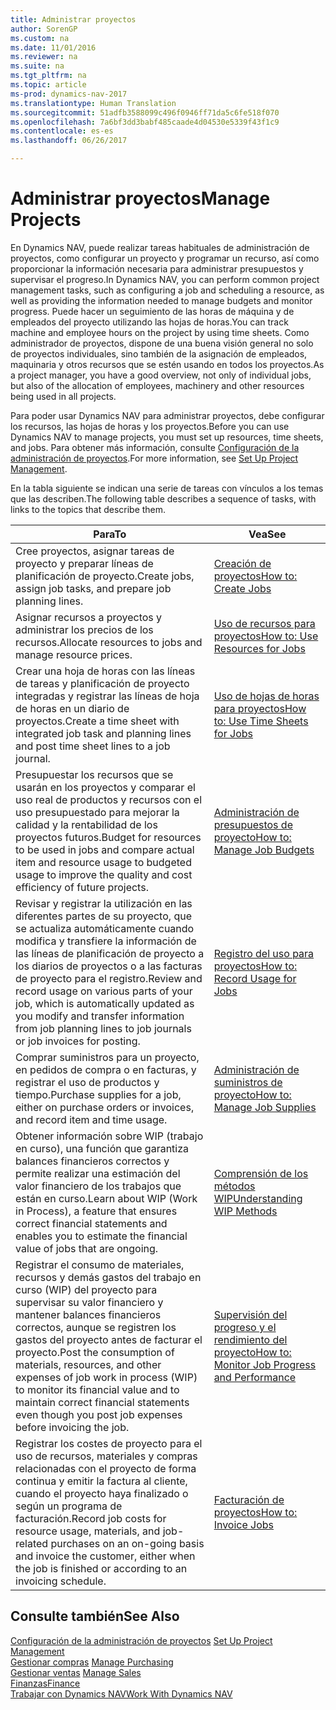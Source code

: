 ```yaml
---
title: Administrar proyectos
author: SorenGP
ms.custom: na
ms.date: 11/01/2016
ms.reviewer: na
ms.suite: na
ms.tgt_pltfrm: na
ms.topic: article
ms-prod: dynamics-nav-2017
ms.translationtype: Human Translation
ms.sourcegitcommit: 51adfb3588099c496f0946ff71da5c6fe518f070
ms.openlocfilehash: 7a6bf3dd3babf485caade4d04530e5339f43f1c9
ms.contentlocale: es-es
ms.lasthandoff: 06/26/2017

---
```


# <a name="manage-projects"></a><span data-ttu-id="88a57-102">Administrar proyectos</span><span class="sxs-lookup"><span data-stu-id="88a57-102">Manage Projects</span></span>
<span data-ttu-id="88a57-103">En Dynamics NAV, puede realizar tareas habituales de administración de proyectos, como configurar un proyecto y programar un recurso, así como proporcionar la información necesaria para administrar presupuestos y supervisar el progreso.</span><span class="sxs-lookup"><span data-stu-id="88a57-103">In Dynamics NAV, you can perform common project management tasks, such as configuring a job and scheduling a resource, as well as providing the information needed to manage budgets and monitor progress.</span></span> <span data-ttu-id="88a57-104">Puede hacer un seguimiento de las horas de máquina y de empleados del proyecto utilizando las hojas de horas.</span><span class="sxs-lookup"><span data-stu-id="88a57-104">You can track machine and employee hours on the project by using time sheets.</span></span> <span data-ttu-id="88a57-105">Como administrador de proyectos, dispone de una buena visión general no solo de proyectos individuales, sino también de la asignación de empleados, maquinaria y otros recursos que se estén usando en todos los proyectos.</span><span class="sxs-lookup"><span data-stu-id="88a57-105">As a project manager, you have a good overview, not only of individual jobs, but also of the allocation of employees, machinery and other resources being used in all projects.</span></span>

<span data-ttu-id="88a57-106">Para poder usar Dynamics NAV para administrar proyectos, debe configurar los recursos, las hojas de horas y los proyectos.</span><span class="sxs-lookup"><span data-stu-id="88a57-106">Before you can use Dynamics NAV to manage projects, you must set up resources, time sheets, and jobs.</span></span> <span data-ttu-id="88a57-107">Para obtener más información, consulte [Configuración de la administración de proyectos](projects-setup-projects.md).</span><span class="sxs-lookup"><span data-stu-id="88a57-107">For more information, see [Set Up Project Management](projects-setup-projects.md).</span></span>  

<span data-ttu-id="88a57-108">En la tabla siguiente se indican una serie de tareas con vínculos a los temas que las describen.</span><span class="sxs-lookup"><span data-stu-id="88a57-108">The following table describes a sequence of tasks, with links to the topics that describe them.</span></span>

|<span data-ttu-id="88a57-109">Para</span><span class="sxs-lookup"><span data-stu-id="88a57-109">To</span></span> |<span data-ttu-id="88a57-110">Vea</span><span class="sxs-lookup"><span data-stu-id="88a57-110">See</span></span> |
|---|----|
|<span data-ttu-id="88a57-111">Cree proyectos, asignar tareas de proyecto y preparar líneas de planificación de proyecto.</span><span class="sxs-lookup"><span data-stu-id="88a57-111">Create jobs, assign job tasks, and prepare job planning lines.</span></span>|[<span data-ttu-id="88a57-112">Creación de proyectos</span><span class="sxs-lookup"><span data-stu-id="88a57-112">How to: Create Jobs</span></span>](projects-how-create-jobs.md)|
|<span data-ttu-id="88a57-113">Asignar recursos a proyectos y administrar los precios de los recursos.</span><span class="sxs-lookup"><span data-stu-id="88a57-113">Allocate resources to jobs and manage resource prices.</span></span>|[<span data-ttu-id="88a57-114">Uso de recursos para proyectos</span><span class="sxs-lookup"><span data-stu-id="88a57-114">How to: Use Resources for Jobs</span></span>](projects-how-use-resources.md)|
|<span data-ttu-id="88a57-115">Crear una hoja de horas con las líneas de tareas y planificación de proyecto integradas y registrar las líneas de hoja de horas en un diario de proyectos.</span><span class="sxs-lookup"><span data-stu-id="88a57-115">Create a time sheet with integrated job task and planning lines and post time sheet lines to a job journal.</span></span>|[<span data-ttu-id="88a57-116">Uso de hojas de horas para proyectos</span><span class="sxs-lookup"><span data-stu-id="88a57-116">How to: Use Time Sheets for Jobs</span></span>](projects-how-use-time-sheets.md)|
|<span data-ttu-id="88a57-117">Presupuestar los recursos que se usarán en los proyectos y comparar el uso real de productos y recursos con el uso presupuestado para mejorar la calidad y la rentabilidad de los proyectos futuros.</span><span class="sxs-lookup"><span data-stu-id="88a57-117">Budget for resources to be used in jobs and compare actual item and resource usage to budgeted usage to improve the quality and cost efficiency of future projects.</span></span>|[<span data-ttu-id="88a57-118">Administración de presupuestos de proyecto</span><span class="sxs-lookup"><span data-stu-id="88a57-118">How to: Manage Job Budgets</span></span>](projects-how-manage-budgets.md)|
|<span data-ttu-id="88a57-119">Revisar y registrar la utilización en las diferentes partes de su proyecto, que se actualiza automáticamente cuando modifica y transfiere la información de las líneas de planificación de proyecto a los diarios de proyectos o a las facturas de proyecto para el registro.</span><span class="sxs-lookup"><span data-stu-id="88a57-119">Review and record usage on various parts of your job, which is automatically updated as you modify and transfer information from job planning lines to job journals or job invoices for posting.</span></span>|[<span data-ttu-id="88a57-120">Registro del uso para proyectos</span><span class="sxs-lookup"><span data-stu-id="88a57-120">How to: Record Usage for Jobs</span></span>](projects-how-record-job-usage.md)|
|<span data-ttu-id="88a57-121">Comprar suministros para un proyecto, en pedidos de compra o en facturas, y registrar el uso de productos y tiempo.</span><span class="sxs-lookup"><span data-stu-id="88a57-121">Purchase supplies for a job, either on purchase orders or invoices, and record item and time usage.</span></span>|[<span data-ttu-id="88a57-122">Administración de suministros de proyecto</span><span class="sxs-lookup"><span data-stu-id="88a57-122">How to: Manage Job Supplies</span></span>](projects-how-manage-project-supplies.md)|
|<span data-ttu-id="88a57-123">Obtener información sobre WIP (trabajo en curso), una función que garantiza balances financieros correctos y permite realizar una estimación del valor financiero de los trabajos que están en curso.</span><span class="sxs-lookup"><span data-stu-id="88a57-123">Learn about WIP (Work in Process), a feature that ensures correct financial statements and enables you to estimate the financial value of jobs that are ongoing.</span></span>|[<span data-ttu-id="88a57-124">Comprensión de los métodos WIP</span><span class="sxs-lookup"><span data-stu-id="88a57-124">Understanding WIP Methods</span></span>](projects-understanding-wip.md)|
|<span data-ttu-id="88a57-125">Registrar el consumo de materiales, recursos y demás gastos del trabajo en curso (WIP) del proyecto para supervisar su valor financiero y mantener balances financieros correctos, aunque se registren los gastos del proyecto antes de facturar el proyecto.</span><span class="sxs-lookup"><span data-stu-id="88a57-125">Post the consumption of materials, resources, and other expenses of job work in process (WIP) to monitor its financial value and to maintain correct financial statements even though you post job expenses before invoicing the job.</span></span>|[<span data-ttu-id="88a57-126">Supervisión del progreso y el rendimiento del proyecto</span><span class="sxs-lookup"><span data-stu-id="88a57-126">How to: Monitor Job Progress and Performance</span></span>](projects-how-monitor-progress-performance.md)|
|<span data-ttu-id="88a57-127">Registrar los costes de proyecto para el uso de recursos, materiales y compras relacionadas con el proyecto de forma continua y emitir la factura al cliente, cuando el proyecto haya finalizado o según un programa de facturación.</span><span class="sxs-lookup"><span data-stu-id="88a57-127">Record job costs for resource usage, materials, and job-related purchases on an on-going basis and invoice the customer, either when the job is finished or according to an invoicing schedule.</span></span>|[<span data-ttu-id="88a57-128">Facturación de proyectos</span><span class="sxs-lookup"><span data-stu-id="88a57-128">How to: Invoice Jobs</span></span>](projects-how-invoice-jobs.md)|

## <a name="see-also"></a><span data-ttu-id="88a57-129">Consulte también</span><span class="sxs-lookup"><span data-stu-id="88a57-129">See Also</span></span>
<span data-ttu-id="88a57-130">[Configuración de la administración de proyectos](projects-setup-projects.md)  </span><span class="sxs-lookup"><span data-stu-id="88a57-130">[Set Up Project Management](projects-setup-projects.md)  </span></span>  
<span data-ttu-id="88a57-131">[Gestionar compras](purchasing-manage-purchasing.md)       </span><span class="sxs-lookup"><span data-stu-id="88a57-131">[Manage Purchasing](purchasing-manage-purchasing.md)       </span></span>  
<span data-ttu-id="88a57-132">[Gestionar ventas](sales-manage-sales.md)  </span><span class="sxs-lookup"><span data-stu-id="88a57-132">[Manage Sales](sales-manage-sales.md)  </span></span>  
[<span data-ttu-id="88a57-133">Finanzas</span><span class="sxs-lookup"><span data-stu-id="88a57-133">Finance</span></span>](finance-setup.md)  
[<span data-ttu-id="88a57-134">Trabajar con Dynamics NAV</span><span class="sxs-lookup"><span data-stu-id="88a57-134">Work With Dynamics NAV</span></span>](ui-work-product.md)  

